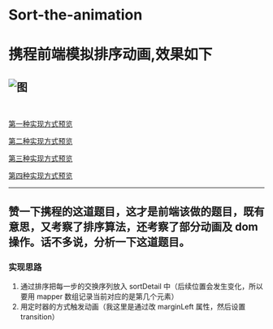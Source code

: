 # Sort-the-animation
# 携程前端模拟排序动画,效果如下
![图](https://user-gold-cdn.xitu.io/2018/9/5/165a9b666b23e820?w=750&amp;h=120&amp;f=gif&amp;s=1675334)
---

<br>

[第一种实现方式预览](https://dcpnonstop.github.io/Sort-the-animation/paixu.html)
<br>

[第二种实现方式预览](https://dcpnonstop.github.io/Sort-the-animation/paixu1.html)
<br>

[第三种实现方式预览](https://dcpnonstop.github.io/Sort-the-animation/paixu2.html)
<br>

[第四种实现方式预览](https://dcpnonstop.github.io/Sort-the-animation/paixu3.html)

---
赞一下携程的这道题目，这才是前端该做的题目，既有意思，又考察了排序算法，还考察了部分动画及 dom 操作。话不多说，分析一下这道题目。
---

### 实现思路
1. 通过排序把每一步的交换序列放入 sortDetail 中（后续位置会发生变化，所以要用 mapper 数组记录当前对应的是第几个元素）
2. 用定时器的方式触发动画（我这里是通过改 marginLeft 属性，然后设置 transition）
